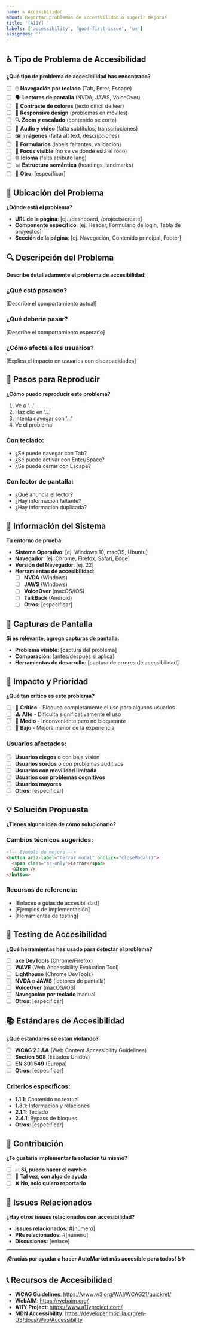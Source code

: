 ```yaml
---
name: ♿ Accesibilidad
about: Reportar problemas de accesibilidad o sugerir mejoras
title: '[A11Y] '
labels: ['accessibility', 'good-first-issue', 'ux']
assignees: ''
---
```


## ♿ Tipo de Problema de Accesibilidad

**¿Qué tipo de problema de accesibilidad has encontrado?**

- [ ] 🖱️ **Navegación por teclado** (Tab, Enter, Escape)
- [ ] 🗣️ **Lectores de pantalla** (NVDA, JAWS, VoiceOver)
- [ ] 🎨 **Contraste de colores** (texto difícil de leer)
- [ ] 📱 **Responsive design** (problemas en móviles)
- [ ] 🔍 **Zoom y escalado** (contenido se corta)
- [ ] 🎵 **Audio y video** (falta subtítulos, transcripciones)
- [ ] 🖼️ **Imágenes** (falta alt text, descripciones)
- [ ] 📝 **Formularios** (labels faltantes, validación)
- [ ] 🚫 **Focus visible** (no se ve dónde está el foco)
- [ ] 🌐 **Idioma** (falta atributo lang)
- [ ] 📊 **Estructura semántica** (headings, landmarks)
- [ ] 🎯 **Otro**: [especificar]

## 📍 Ubicación del Problema

**¿Dónde está el problema?**

- **URL de la página**: [ej. /dashboard, /projects/create]
- **Componente específico**: [ej. Header, Formulario de login, Tabla de proyectos]
- **Sección de la página**: [ej. Navegación, Contenido principal, Footer]

## 🔍 Descripción del Problema

**Describe detalladamente el problema de accesibilidad:**

### ¿Qué está pasando?
[Describe el comportamiento actual]

### ¿Qué debería pasar?
[Describe el comportamiento esperado]

### ¿Cómo afecta a los usuarios?
[Explica el impacto en usuarios con discapacidades]

## 🧪 Pasos para Reproducir

**¿Cómo puedo reproducir este problema?**

1. Ve a '...'
2. Haz clic en '...'
3. Intenta navegar con '...'
4. Ve el problema

### Con teclado:
- ¿Se puede navegar con Tab?
- ¿Se puede activar con Enter/Space?
- ¿Se puede cerrar con Escape?

### Con lector de pantalla:
- ¿Qué anuncia el lector?
- ¿Hay información faltante?
- ¿Hay información duplicada?

## 📱 Información del Sistema

**Tu entorno de prueba:**

- **Sistema Operativo**: [ej. Windows 10, macOS, Ubuntu]
- **Navegador**: [ej. Chrome, Firefox, Safari, Edge]
- **Versión del Navegador**: [ej. 22]
- **Herramientas de accesibilidad**:
  - [ ] **NVDA** (Windows)
  - [ ] **JAWS** (Windows)
  - [ ] **VoiceOver** (macOS/iOS)
  - [ ] **TalkBack** (Android)
  - [ ] **Otros**: [especificar]

## 📸 Capturas de Pantalla

**Si es relevante, agrega capturas de pantalla:**

- **Problema visible**: [captura del problema]
- **Comparación**: [antes/después si aplica]
- **Herramientas de desarrollo**: [captura de errores de accesibilidad]

## 🎯 Impacto y Prioridad

**¿Qué tan crítico es este problema?**

- [ ] 🚨 **Crítico** - Bloquea completamente el uso para algunos usuarios
- [ ] ⚠️ **Alto** - Dificulta significativamente el uso
- [ ] 🔶 **Medio** - Inconveniente pero no bloqueante
- [ ] 📝 **Bajo** - Mejora menor de la experiencia

### Usuarios afectados:
- [ ] **Usuarios ciegos** o con baja visión
- [ ] **Usuarios sordos** o con problemas auditivos
- [ ] **Usuarios con movilidad limitada**
- [ ] **Usuarios con problemas cognitivos**
- [ ] **Usuarios mayores**
- [ ] **Otros**: [especificar]

## 💡 Solución Propuesta

**¿Tienes alguna idea de cómo solucionarlo?**

### Cambios técnicos sugeridos:
```html
<!-- Ejemplo de mejora -->
<button aria-label="Cerrar modal" onclick="closeModal()">
  <span class="sr-only">Cerrar</span>
  <XIcon />
</button>
```

### Recursos de referencia:
- [Enlaces a guías de accesibilidad]
- [Ejemplos de implementación]
- [Herramientas de testing]

## 🧪 Testing de Accesibilidad

**¿Qué herramientas has usado para detectar el problema?**

- [ ] **axe DevTools** (Chrome/Firefox)
- [ ] **WAVE** (Web Accessibility Evaluation Tool)
- [ ] **Lighthouse** (Chrome DevTools)
- [ ] **NVDA** o **JAWS** (lectores de pantalla)
- [ ] **VoiceOver** (macOS/iOS)
- [ ] **Navegación por teclado** manual
- [ ] **Otros**: [especificar]

## 📚 Estándares de Accesibilidad

**¿Qué estándares se están violando?**

- [ ] **WCAG 2.1 AA** (Web Content Accessibility Guidelines)
- [ ] **Section 508** (Estados Unidos)
- [ ] **EN 301 549** (Europa)
- [ ] **Otros**: [especificar]

### Criterios específicos:
- **1.1.1**: Contenido no textual
- **1.3.1**: Información y relaciones
- **2.1.1**: Teclado
- **2.4.1**: Bypass de bloques
- **Otros**: [especificar]

## 🎉 Contribución

**¿Te gustaría implementar la solución tú mismo?**

- [ ] ✅ **Sí, puedo hacer el cambio**
- [ ] 🤔 **Tal vez, con algo de ayuda**
- [ ] ❌ **No, solo quiero reportarlo**

## 🔗 Issues Relacionados

**¿Hay otros issues relacionados con accesibilidad?**

- **Issues relacionados**: #[número]
- **PRs relacionados**: #[número]
- **Discusiones**: [enlace]

---

**¡Gracias por ayudar a hacer AutoMarket más accesible para todos! ♿✨**

## 📞 Recursos de Accesibilidad

- **WCAG Guidelines**: https://www.w3.org/WAI/WCAG21/quickref/
- **WebAIM**: https://webaim.org/
- **A11Y Project**: https://www.a11yproject.com/
- **MDN Accessibility**: https://developer.mozilla.org/en-US/docs/Web/Accessibility



